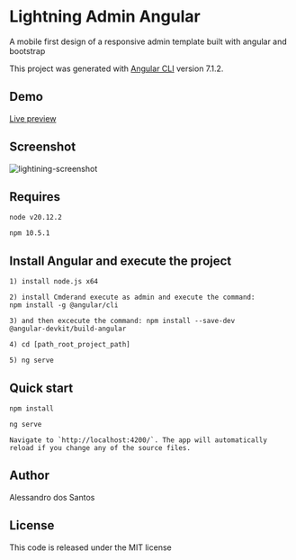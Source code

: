 # Lightning Admin Angular

A mobile first design of a responsive admin template built with angular and bootstrap 

This project was generated with [Angular CLI](https://github.com/angular/angular-cli) version 7.1.2.

## Demo
[Live preview](https://azouaoui-med.github.io/lightning-admin-angular/demo/)

## Screenshot

![lightining-screenshot](https://user-images.githubusercontent.com/25878302/58369258-33f20900-7ef8-11e9-8ff3-b277cb7ed7b4.PNG)

## Requires

```
node v20.12.2

npm 10.5.1
```

## Install Angular and execute the project

```
1) install node.js x64

2) install Cmderand execute as admin and execute the command: 
npm install -g @angular/cli

3) and then excecute the command: npm install --save-dev 
@angular-devkit/build-angular

4) cd [path_root_project_path]

5) ng serve
```

## Quick start

```
npm install

ng serve

Navigate to `http://localhost:4200/`. The app will automatically reload if you change any of the source files.
```

## Author
Alessandro dos Santos

## License
This code is released under the MIT license